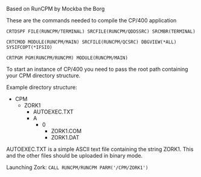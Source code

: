Based on RunCPM by Mockba the Borg

These are the commands needed to compile the CP/400 application

`
CRTDSPF FILE(RUNCPM/TERMINAL) SRCFILE(RUNCPM/QDDSSRC) SRCMBR(TERMINAL)
`

`
CRTCMOD MODULE(RUNCPM/MAIN) SRCFILE(RUNCPM/QCSRC) DBGVIEW(*ALL) SYSIFCOPT(*IFSIO)
`

`
CRTPGM PGM(RUNCPM/RUNCPM) MODULE(RUNCPM/MAIN)
`

To start an instance of CP/400 you need to pass the root
path containing your CPM directory structure.

Example directory structure:

  - CPM
    - ZORK1
      - AUTOEXEC.TXT
      - A
        - 0
          - ZORK1.COM
          - ZORK1.DAT

AUTOEXEC.TXT is a simple ASCII text file containing the string ZORK1. This and the other files should be uploaded in binary mode.

Launching Zork:
`
CALL RUNCPM/RUNCPM PARM('/CPM/ZORK1') 
`

